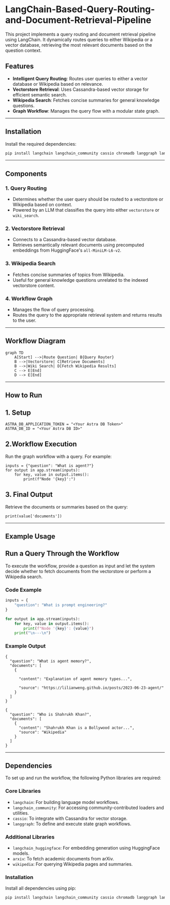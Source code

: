 # LangChain-Based-Query-Routing-and-Document-Retrieval-Pipeline
This project implements a query routing and document retrieval pipeline using LangChain. It dynamically routes queries to either Wikipedia or a vector database, retrieving the most relevant documents based on the question context.

## Features

- **Intelligent Query Routing**: Routes user queries to either a vector database or Wikipedia based on relevance.
- **Vectorstore Retrieval**: Uses Cassandra-based vector storage for efficient semantic search.
- **Wikipedia Search**: Fetches concise summaries for general knowledge questions.
- **Graph Workflow**: Manages the query flow with a modular state graph.

---

## Installation

Install the required dependencies:

```bash
pip install langchain langchain_community cassio chromadb langgraph langchain_huggingface arxiv wikipedia
```
---
## Components

### 1. Query Routing
- Determines whether the user query should be routed to a vectorstore or Wikipedia based on context.
- Powered by an LLM that classifies the query into either `vectorstore` or `wiki_search`.

### 2. Vectorstore Retrieval
- Connects to a Cassandra-based vector database.
- Retrieves semantically relevant documents using precomputed embeddings from HuggingFace's `all-MiniLM-L6-v2`.

### 3. Wikipedia Search
- Fetches concise summaries of topics from Wikipedia.
- Useful for general knowledge questions unrelated to the indexed vectorstore content.

### 4. Workflow Graph
- Manages the flow of query processing.
- Routes the query to the appropriate retrieval system and returns results to the user.

---

## Workflow Diagram

```mermaid
graph TD
    A[Start] -->|Route Question| B{Query Router}
    B -->|Vectorstore| C[Retrieve Documents]
    B -->|Wiki Search| D[Fetch Wikipedia Results]
    C --> E[End]
    D --> E[End]
```
---
## How to Run

## 1. Setup

```
ASTRA_DB_APPLICATION_TOKEN = "<Your Astra DB Token>"
ASTRA_DB_ID = "<Your Astra DB ID>"
```
## 2.Workflow Execution

Run the graph workflow with a query. For example:

```
inputs = {"question": "What is agent?"}
for output in app.stream(inputs):
    for key, value in output.items():
        print(f"Node '{key}':")
```

## 3. Final Output

Retrieve the documents or summaries based on the query:
```
print(value['documents'])
```
---
## Example Usage

## Run a Query Through the Workflow
To execute the workflow, provide a question as input and let the system decide whether to fetch documents from the vectorstore or perform a Wikipedia search.

### Code Example
```python
inputs = {
    "question": "What is prompt engineering?"
}

for output in app.stream(inputs):
    for key, value in output.items():
        print(f"Node '{key}': {value}")
    print("\n---\n")
```
### Example Output
```
{
  "question": "What is agent memory?",
  "documents": [
    {
      
      "content": "Explanation of agent memory types...",
      
      "source": "https://lilianweng.github.io/posts/2023-06-23-agent/"
    }
  ]
}
```
```
{
  "question": "Who is Shahrukh Khan?",
  "documents": [
    {
      "content": "Shahrukh Khan is a Bollywood actor...",
      "source": "Wikipedia"
    }
  ]
}
```

---

## Dependencies

To set up and run the workflow, the following Python libraries are required:

### Core Libraries
- `langchain`: For building language model workflows.
- `langchain_community`: For accessing community-contributed loaders and utilities.
- `cassio`: To integrate with Cassandra for vector storage.
- `langgraph`: To define and execute state graph workflows.

### Additional Libraries
- `langchain_huggingface`: For embedding generation using HuggingFace models.
- `arxiv`: To fetch academic documents from arXiv.
- `wikipedia`: For querying Wikipedia pages and summaries.

### Installation
Install all dependencies using pip:
```bash
pip install langchain langchain_community cassio chromadb langgraph langchain_huggingface arxiv wikipedia
```

